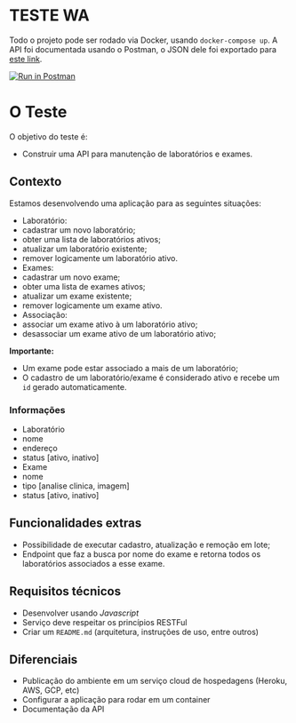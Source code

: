 
# TESTE WA

  Todo o projeto pode ser rodado via Docker, usando `docker-compose up`. A API foi documentada usando o Postman, o JSON dele foi exportado para [este link](https://www.postman.com/collections/0b69a4e6c6b62e8437f1).
  
[![Run in Postman](https://run.pstmn.io/button.svg)](https://app.getpostman.com/run-collection/1480184-671f4fb1-a9cc-4f6a-8567-4fef49e17a25?action=collection%2Ffork&collection-url=entityId%3D1480184-671f4fb1-a9cc-4f6a-8567-4fef49e17a25%26entityType%3Dcollection%26workspaceId%3Ddd9ff0a8-b7a9-49f8-80b9-f0b223d6c5cf)


# O Teste

O objetivo do teste é:
- Construir uma API para manutenção de laboratórios e exames.

## Contexto

Estamos desenvolvendo uma aplicação para as seguintes situações:
- Laboratório:
- cadastrar um novo laboratório;
- obter uma lista de laboratórios ativos;
- atualizar um laboratório existente;
- remover logicamente um laboratório ativo.
- Exames:
- cadastrar um novo exame;
- obter uma lista de exames ativos;
- atualizar um exame existente;
- remover logicamente um exame ativo.
- Associação:
- associar um exame ativo à um laboratório ativo;
- desassociar um exame ativo de um laboratório ativo;

**Importante:**
- Um exame pode estar associado a mais de um laboratório;
- O cadastro de um laboratório/exame é considerado ativo e recebe um `id` gerado automaticamente.

### Informações
- Laboratório
- nome
- endereço
- status [ativo, inativo]
- Exame
- nome
- tipo [analise clinica, imagem]
- status [ativo, inativo]

## Funcionalidades extras
- Possibilidade de executar cadastro, atualização e remoção em lote;
- Endpoint que faz a busca por nome do exame e retorna todos os laboratórios associados a esse exame.

## Requisitos técnicos
- Desenvolver usando *Javascript*
- Serviço deve respeitar os princípios RESTFul
- Criar um `README.md` (arquitetura, instruções de uso, entre outros)

## Diferenciais
- Publicação do ambiente em um serviço cloud de hospedagens (Heroku, AWS, GCP, etc)
- Configurar a aplicação para rodar em um container
- Documentação da API